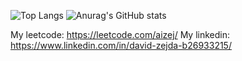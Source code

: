 ![Top Langs](https://github-readme-stats.vercel.app/api/top-langs/?username=aizej&theme=tokyonight)
![Anurag's GitHub stats](https://github-readme-stats.vercel.app/api?username=aizej&show_icons=true&theme=tokyonight)

My leetcode: https://leetcode.com/aizej/
My linkedin: https://www.linkedin.com/in/david-zejda-b26933215/
